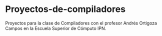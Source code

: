# Proyectos-de-compiladores
Proyectos para la clase de Compiladores con el profesor Andrés Ortigoza Campos en la Escuela Superior de Cómputo IPN.
